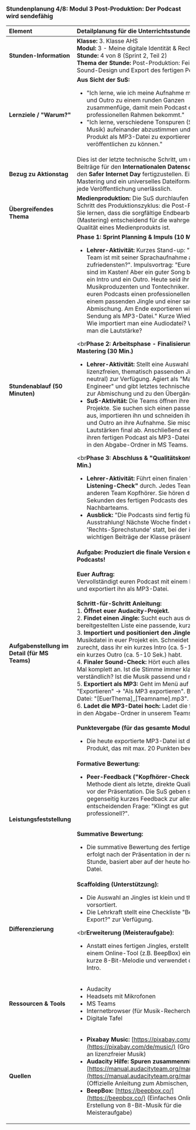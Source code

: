 ### **Stundenplanung 4/8: Modul 3 Post-Produktion: Der Podcast wird sendefähig**

| **Element** | **Detailplanung für die Unterrichtsstunde** |
| :--- | :--- |
| **Stunden-Information** | **Klasse:** 3. Klasse AHS<br>**Modul:** 3 - Meine digitale Identität & Rechte<br>**Stunde:** 4 von 8 (Sprint 2, Teil 2)<br>**Thema der Stunde:** Post-Produktion: Feinschnitt, Sound-Design und Export des fertigen Podcasts. |
| **Lernziele / "Warum?"** | **Aus Sicht der SuS:**<br><ul><li>"Ich lerne, wie ich meine Aufnahme mit einem Intro und Outro zu einem runden Ganzen zusammenfüge, damit mein Podcast einen professionellen Rahmen bekommt."</li><li>"Ich lerne, verschiedene Tonspuren (Stimme und Musik) aufeinander abzustimmen und das fertige Produkt als MP3-Datei zu exportieren, um es veröffentlichen zu können."</li></ul> |
| **Bezug zu Aktionstag** | Dies ist der letzte technische Schritt, um unsere Beiträge für den **Internationalen Datenschutztag** oder den **Safer Internet Day** fertigzustellen. Ein sauberes Mastering und ein universelles Dateiformat sind für jede Veröffentlichung unerlässlich. |
| **Übergreifendes Thema** | **Medienproduktion:** Die SuS durchlaufen den letzten Schritt des Produktionszyklus: die Post-Produktion. Sie lernen, dass die sorgfältige Endbearbeitung (Mastering) entscheidend für die wahrgenommene Qualität eines Medienprodukts ist. |
| **Stundenablauf (50 Minuten)** | **Phase 1: Sprint Planning & Impuls (10 Min.)**<br><ul><li>**Lehrer-Aktivität:** Kurzes Stand-up: "Welches Team ist mit seiner Sprachaufnahme am zufriedensten?". Impulsvortrag: "Eure Stimmen sind im Kasten! Aber ein guter Song braucht auch ein Intro und ein Outro. Heute seid ihr die Musikproduzenten und Tontechniker. Wir geben euren Podcasts einen professionellen Anstrich: mit einem passenden Jingle und einer sauberen Abmischung. Am Ende exportieren wir die fertige Sendung als MP3-Datei." Kurze Wiederholung: Wie importiert man eine Audiodatei? Wie regelt man die Lautstärke?</li></ul><br**Phase 2: Arbeitsphase - Finalisierung und Mastering (30 Min.)**<br><ul><li>**Lehrer-Aktivität:** Stellt eine Auswahl an lizenzfreien, thematisch passenden Jingles (seriös, neutral) zur Verfügung. Agiert als "Mastering-Engineer" und gibt letztes technisches Feedback zur Abmischung und zu den Übergängen.</li><li>**SuS-Aktivität:** Die Teams öffnen ihre Audacity-Projekte. Sie suchen sich einen passenden Jingle aus, importieren ihn und schneiden ihn als Intro und Outro an ihre Aufnahme. Sie mischen die Lautstärken final ab. Anschließend exportieren sie ihren fertigen Podcast als MP3-Datei und laden ihn in den Abgabe-Ordner in MS Teams.</li></ul><br**Phase 3: Abschluss & "Qualitätskontrolle" (10 Min.)**<br><ul><li>**Lehrer-Aktivität:** Führt einen finalen **"Peer-Listening-Check"** durch. Jedes Team gibt einem anderen Team Kopfhörer. Sie hören die ersten 30 Sekunden des fertigen Podcasts des Nachbarteams.</li><li>**Ausblick:** "Die Podcasts sind fertig für die Ausstrahlung! Nächste Woche findet unsere große 'Rechts-Sprechstunde' statt, bei der ihr eure wichtigen Beiträge der Klasse präsentiert."</li></ul> |
| **Aufgabenstellung im Detail (für MS Teams)** | **Aufgabe: Produziert die finale Version eures Podcasts!**<br><br>**Euer Auftrag:**<br>Vervollständigt euren Podcast mit einem Intro/Outro und exportiert ihn als MP3-Datei.<br><br>**Schritt-für-Schritt Anleitung:**<br>1.  **Öffnet euer Audacity-Projekt.**<br>2.  **Findet einen Jingle:** Sucht euch aus der bereitgestellten Liste eine passende, kurze Musik aus.<br>3.  **Importiert und positioniert den Jingle:** Fügt die Musikdatei in euer Projekt ein. Schneidet sie so zurecht, dass ihr ein kurzes Intro (ca. 5-10 Sek.) und ein kurzes Outro (ca. 5-10 Sek.) habt.<br>4.  **Finaler Sound-Check:** Hört euch alles ein letztes Mal komplett an. Ist die Stimme immer klar verständlich? Ist die Musik passend und nicht zu laut?<br>5.  **Exportiert als MP3:** Geht im Menü auf "Datei" -> "Exportieren" -> "Als MP3 exportieren". Benennt die Datei: "[EuerThema]_[Teamname].mp3".<br>6.  **Ladet die MP3-Datei hoch:** Ladet die fertige Datei in den Abgabe-Ordner in unserem Teams-Kanal.<br><br>**Punktevergabe (für das gesamte Modul):**<br><ul><li>Die heute exportierte MP3-Datei ist das finale Produkt, das mit max. 20 Punkten bewertet wird.</li></ul> |
| **Leistungsfeststellung** | **Formative Bewertung:**<br><ul><li>**Peer-Feedback ("Kopfhörer-Check"):** Diese Methode dient als letzte, direkte Qualitätskontrolle vor der Präsentation. Die SuS geben sich gegenseitig kurzes Feedback zur alles entscheidenden Frage: "Klingt es gut und professionell?".</li></ul><br>**Summative Bewertung:**<br><ul><li>Die summative Bewertung des fertigen Podcasts erfolgt nach der Präsentation in der nächsten Stunde, basiert aber auf der heute hochgeladenen Datei.</li></ul> |
| **Differenzierung** | **Scaffolding (Unterstützung):**<br><ul><li>Die Auswahl an Jingles ist klein und thematisch vorsortiert.</li><li>Die Lehrkraft stellt eine Checkliste "Bereit zum Export?" zur Verfügung.</li></ul><br**Erweiterung (Meisteraufgabe):**<br><ul><li>Anstatt eines fertigen Jingles, erstellt das Team mit einem Online-Tool (z.B. BeepBox) eine eigene, kurze 8-Bit-Melodie und verwendet diese als Intro.</li></ul> |
| **Ressourcen & Tools** | <ul><li>Audacity</li><li>Headsets mit Mikrofonen</li><li>MS Teams</li><li>Internetbrowser (für Musik-Recherche)</li><li>Digitale Tafel</li></ul> |
| **Quellen**| <ul><li>**Pixabay Music:** [https://pixabay.com/de/music/](https://pixabay.com/de/music/) (Große Auswahl an lizenzfreier Musik)</li><li>**Audacity Hilfe: Spuren zusammenmischen:** [https://manual.audacityteam.org/man/mixing.html](https://manual.audacityteam.org/man/mixing.html) (Offizielle Anleitung zum Abmischen, auf Englisch)</li><li>**BeepBox:** [https://beepbox.co/](https://beepbox.co/) (Einfaches Online-Tool zur Erstellung von 8-Bit-Musik für die Meisteraufgabe)</li></ul> |

